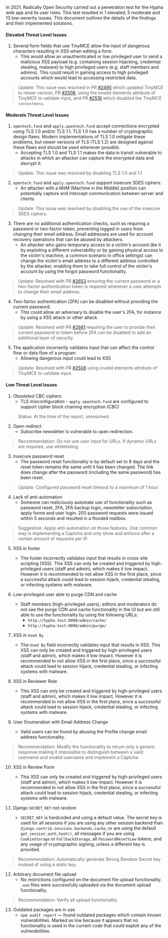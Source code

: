 In 2021, Radically Open Security carried out a penetration test for the Hypha web app and its user roles. This test resulted in 1 elevated, 5 moderate and 13 low-severity issues. This document outlines the details of the findings and their implemented solutions.

#### Elevated Threat Level Issues 

1. Several form fields that use TinyMCE allow the input of dangerous characters resulting in XSS when editing a form.
    - This would allow an unauthenticated or low privileged user to send a malicious XSS payload (e.g. containing session hijacking, credential stealing, malware) to high privileged users (e.g. staff members and admins). This could result in gaining access to high privileged accounts which would lead to accessing restricted data.
> Update: This issue was resolved in PR [#2495](https://github.com/HyphaApp/hypha/pull/2495) which updated TinyMCE to newer version, PR [#2508](https://github.com/HyphaApp/hypha/pull/2508), using the invalid elements attribute of TinyMCE to validate input, and PR [#2518](https://github.com/HyphaApp/hypha/pull/2518) which disabled the TinyMCE `contextmenu`.



#### Moderate Threat Level Issues

1. `opentech.fund` and `apply.opentech.fund` accept connections encrypted using TLS 1.0 and/or TLS 1.1. TLS 1.0 has a number of cryptographic design flaws. Modern implementations of TLS 1.0 mitigate these problems, but newer versions of TLS (TLS 1.2) are designed against these flaws and should be used whenever possible.
    - Accepting TLS 1.0 and TLS 1.1 makes the data in transit vulnerable to attacks in which an attacker can capture the
encrypted data and decrypt it.
> Update: This issue was resolved by disabling TLS 1.0 and 1.1


2. `opentech.fund` and `apply.opentech.fund` support insecure 3DES ciphers.
    - An attacker with a MitM (Machine in the Middle) position can potentially capture and intercept communication between server and clients.
  > Update: This issue was resolved by disabling the use of the insecure 3DES ciphers.


3. There are no additional authentication checks, such as requiring a password or two-factor token, preventing logged in users from changing their email address. Email addresses are used for account recovery operations that can be abused by attackers.
    - An attacker who gains temporary access to a victim's account (be it by exploiting a different vulnerability or by gaining physical access to the victim's machine, a common scenario in office settings) can change the victim's email address to a different address controlled by the attacker, enabling them to take full control of the victim's account by using the forgot password functionality.
> Update: Resolved with PR [#2653](https://github.com/HyphaApp/hypha/pull/2653) ensuring the current password or a two-factor authentication token is required whenever a user attempts to change their email address.


4. Two-factor authentication (2FA) can be disabled without providing the current password.
    - This could allow an adversary to disable the user's 2FA, for instance by using a XSS attack or other attack.
> Update: Resolved with PR [#2661](https://github.com/HyphaApp/hypha/pull/2661) requiring the user to provide their current password or token before 2FA can be disabled to add an additional layer of security.


5. The application incorrectly validates input that can affect the control flow or data flow of a program
    - Allowing dangerous input could lead to XSS
> Update: Resolved with PR [#2508](https://github.com/HyphaApp/hypha/pull/2508 ) using invalid elements attribute of TinyMCE to validate input. 


#### Low Threat Level Issues

1. Obsoleted CBC ciphers
    - TLS misconfiguration - `apply.opentech.fund` are configured to support cipher block chaining encryption (CBC) 
> Status: At the time of the report, unresolved.

2. Open redirect
    - Subscribe newsletter is vulnerable to open redirection.
> Recommendation: Do not use user input for URLs. If dynamic URLs are required, use whitelisting. 

3. Insecure password reset 
    - The password reset functionality is by default set to 8 days and the reset token remains the same until it has been changed. The link does change after the password (including the same password) has been reset. 
> Update: Configured password reset timeout to a maximum of 1 hour.

4. Lack of anti-automation 
    - Someone can maliciously automate use of functionality such as password reset, 2FA, 2FA backup login, newsletter subscription, apply forms and user login. 200 password requests were issued within 5 seconds and resulted in a flooded mailbox. 
> Suggestion: Apply anti-automation on those features. One common way is implementing a Captcha and only show and enforce after a certain amount of requests per IP. 

5. XSS in footer 
    - The footer incorrectly validates input that results in cross-site scripting (XSS). This XSS can only be created and triggered by high-privileged users (staff and admin), which makes it low impact. However it is recommended to not allow XSS in the first place, since a successful attack could lead to session hijack, credential stealing, or infecting systems with malware.  


6. Low-privileged user able to purge CDN and cache 
    - Staff members (high-privileged users), editors and moderators do not see the purge CDN and cache functionality in the UI but are still able to use the functionality by using the following URLs:
        - `http://hypha.test:8090/admin/cache/`
        - `http://hypha.test:8090/admin/purge/`

7. XSS in `Used By`
    - The `Used By` field incorrectly validates input that results in XSS. This XSS can only be created and triggered by high-privileged users (staff and admin), which makes it low impact. However it is recommended to not allow XSS in the first place, since a successful attack could lead to session hijack, credential stealing, or infecting systems with malware.  


8. XSS in Reviewer Role 
    - This XSS can only be created and triggered by high-privileged users (staff and admin), which makes it low impact. However it is recommended to not allow XSS in the first place, since a successful attack could lead to session hijack, credential stealing, or infecting systems with malware.  


9. User Enumeration with Email Address Change 
    - Valid users can be found by abusing the Profile change email address functionality. 
> Recommendation: Modify the functionality to return only a generic response making it impossible to distinguish between a valid username and invalid username and implement a Captcha. 


10. XSS in Review Form 
    - This XSS can only be created and triggered by high-privileged users (staff and admin), which makes it low impact. However it is recommended to not allow XSS in the first place, since a successful attack could lead to session hijack, credential stealing, or infecting systems with malware.  


11. Django `SECRET_KEY` not random 
    - `SECRET_KEY` is hardcoded and using a default value. The secret key is used for all sessions if you are using any other session backend than `django.contrib.sessions.backends.cache`, or are using the default `get_session_auth_hash()`, all messages if you are using `CookieStorage` or `FallbackStorage`, all `PasswordResetView` tokens, and any usage of cryptographic signing, unless a different key is provided.
> Recommendation: Automatically generate Strong Random Secret key instead of using a static key.


12. Arbitrary document file upload 
    - No restrictions configured on the document file upload functionality. `.exe` files were successfully uploaded via the document upload functionality. 
> Recommendation: Verify all upload functionality. 


13. Outdated packages are in use 
    - `npm audit report` — found outdated packages which contain known vulnerabilities. Marked as low because it appears that no functionality is used in the current code that could exploit any of the vulnerabilities. 
